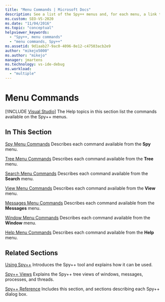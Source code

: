 ```yaml
---
title: "Menu Commands | Microsoft Docs"
description: See a list of the Spy++ menus and, for each menu, a link to further information.
ms.custom: SEO-VS-2020
ms.date: "11/04/2016"
ms.topic: "conceptual"
helpviewer_keywords:
  - "Spy++, menu commands"
  - "menu commands, Spy++"
ms.assetid: 9d1aab27-9ac0-4096-8e12-c47503acb2e9
author: "mikejo5000"
ms.author: "mikejo"
manager: jmartens
ms.technology: vs-ide-debug
ms.workload:
  - "multiple"
---
```

# Menu Commands

 [!INCLUDE [Visual Studio](~/includes/applies-to-version/vs-windows-only.md)]
The Help topics in this section list the commands available on the Spy++ menus.

## In This Section
 [Spy Menu Commands](../debugger/spy-menu-commands.md)
 Describes each command available from the **Spy** menu.

 [Tree Menu Commands](../debugger/tree-menu-commands.md)
 Describes each command available from the **Tree** menu.

 [Search Menu Commands](../debugger/search-menu-commands.md)
 Describes each command available from the **Search** menu.

 [View Menu Commands](../debugger/view-menu-commands.md)
 Describes each command available from the **View** menu.

 [Messages Menu Commands](../debugger/messages-menu-commands.md)
 Describes each command available from the **Messages** menu.

 [Window Menu Commands](../debugger/window-menu-commands.md)
 Describes each command available from the **Window** menu.

 [Help Menu Commands](../debugger/help-menu-commands.md)
 Describes each command available from the **Help** menu.

## Related Sections
 [Using Spy++](../debugger/using-spy-increment.md)
 Introduces the Spy++ tool and explains how it can be used.

 [Spy++ Views](../debugger/spy-increment-views.md)
 Explains the Spy++ tree views of windows, messages, processes, and threads.

 [Spy++ Reference](../debugger/spy-increment-reference.md)
 Includes this section, and sections describing each Spy++ dialog box.